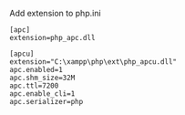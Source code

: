 Add extension to php.ini

	[apc]
	extension=php_apc.dll

    [apcu]
    extension="C:\xampp\php\ext\php_apcu.dll"
    apc.enabled=1
    apc.shm_size=32M
    apc.ttl=7200
    apc.enable_cli=1
    apc.serializer=php